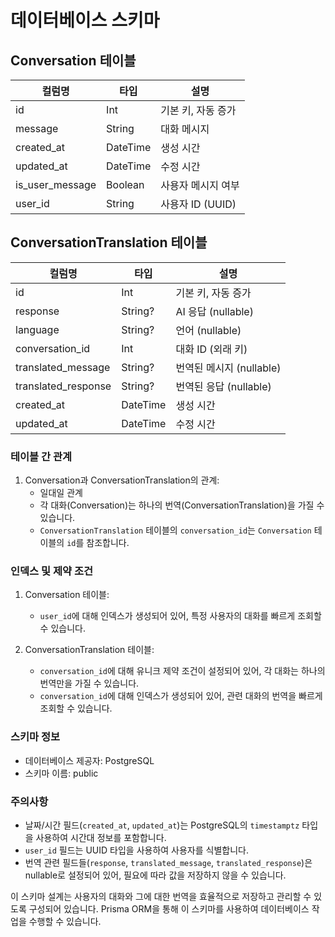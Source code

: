 # 데이터베이스 스키마

## Conversation 테이블

| 컬럼명          | 타입     | 설명               |
| --------------- | -------- | ------------------ |
| id              | Int      | 기본 키, 자동 증가 |
| message         | String   | 대화 메시지        |
| created_at      | DateTime | 생성 시간          |
| updated_at      | DateTime | 수정 시간          |
| is_user_message | Boolean  | 사용자 메시지 여부 |
| user_id         | String   | 사용자 ID (UUID)   |

## ConversationTranslation 테이블

| 컬럼명              | 타입     | 설명                     |
| ------------------- | -------- | ------------------------ |
| id                  | Int      | 기본 키, 자동 증가       |
| response            | String?  | AI 응답 (nullable)       |
| language            | String?  | 언어 (nullable)          |
| conversation_id     | Int      | 대화 ID (외래 키)        |
| translated_message  | String?  | 번역된 메시지 (nullable) |
| translated_response | String?  | 번역된 응답 (nullable)   |
| created_at          | DateTime | 생성 시간                |
| updated_at          | DateTime | 수정 시간                |

### 테이블 간 관계

1. Conversation과 ConversationTranslation의 관계:
   - 일대일 관계
   - 각 대화(Conversation)는 하나의 번역(ConversationTranslation)을 가질 수 있습니다.
   - `ConversationTranslation` 테이블의 `conversation_id`는 `Conversation` 테이블의 `id`를 참조합니다.

### 인덱스 및 제약 조건

1. Conversation 테이블:

   - `user_id`에 대해 인덱스가 생성되어 있어, 특정 사용자의 대화를 빠르게 조회할 수 있습니다.

2. ConversationTranslation 테이블:
   - `conversation_id`에 대해 유니크 제약 조건이 설정되어 있어, 각 대화는 하나의 번역만을 가질 수 있습니다.
   - `conversation_id`에 대해 인덱스가 생성되어 있어, 관련 대화의 번역을 빠르게 조회할 수 있습니다.

### 스키마 정보

- 데이터베이스 제공자: PostgreSQL
- 스키마 이름: public

### 주의사항

- 날짜/시간 필드(`created_at`, `updated_at`)는 PostgreSQL의 `timestamptz` 타입을 사용하여 시간대 정보를 포함합니다.
- `user_id` 필드는 UUID 타입을 사용하여 사용자를 식별합니다.
- 번역 관련 필드들(`response`, `translated_message`, `translated_response`)은 nullable로 설정되어 있어, 필요에 따라 값을 저장하지 않을 수 있습니다.

이 스키마 설계는 사용자의 대화와 그에 대한 번역을 효율적으로 저장하고 관리할 수 있도록 구성되어 있습니다. Prisma ORM을 통해 이 스키마를 사용하여 데이터베이스 작업을 수행할 수 있습니다.
